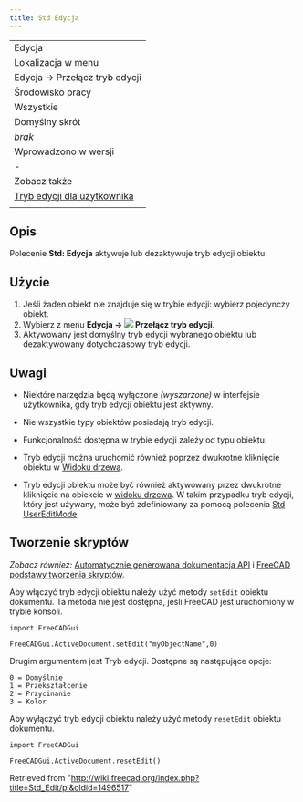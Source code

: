 ```yaml
---
title: Std Edycja
---
```

|  |
| --- |
| Edycja |
| Lokalizacja w menu |
| Edycja → Przełącz tryb edycji |
| Środowisko pracy |
| Wszystkie |
| Domyślny skrót |
| *brak* |
| Wprowadzono w wersji |
| - |
| Zobacz także |
| [Tryb edycji dla uzytkownika](/Std_UserEditMode/pl "Std UserEditMode/pl") |
|  |

## Opis

Polecenie **Std: Edycja** aktywuje lub dezaktywuje tryb edycji obiektu.

## Użycie

1. Jeśli żaden obiekt nie znajduje się w trybie edycji: wybierz pojedynczy obiekt.
2. Wybierz z menu **Edycja → ![](/images/Std_Edit.svg) Przełącz tryb edycji**.
3. Aktywowany jest domyślny tryb edycji wybranego obiektu lub dezaktywowany dotychczasowy tryb edycji.

## Uwagi

* Niektóre narzędzia będą wyłączone *(wyszarzone)* w interfejsie użytkownika, gdy tryb edycji obiektu jest aktywny.
* Nie wszystkie typy obiektów posiadają tryb edycji.
* Funkcjonalność dostępna w trybie edycji zależy od typu obiektu.
* Tryb edycji można uruchomić również poprzez dwukrotne kliknięcie obiektu w [Widoku drzewa](/Tree_view/pl "Tree view/pl").

* Tryb edycji obiektu może być również aktywowany przez dwukrotne kliknięcie na obiekcie w [widoku drzewa](/Tree_view/pl "Tree view/pl"). W takim przypadku tryb edycji, który jest używany, może być zdefiniowany za pomocą polecenia [Std UserEditMode](/Std_UserEditMode "Std UserEditMode").

## Tworzenie skryptów

*Zobacz również:* [Automatycznie generowana dokumentacja API](https://freecad.github.io/SourceDoc/) i [FreeCAD podstawy tworzenia skryptów](/FreeCAD_Scripting_Basics/pl "FreeCAD Scripting Basics/pl").

Aby włączyć tryb edycji obiektu należy użyć metody `setEdit` obiektu dokumentu. Ta metoda nie jest dostępna, jeśli FreeCAD jest uruchomiony w trybie konsoli.

```
import FreeCADGui

FreeCADGui.ActiveDocument.setEdit("myObjectName",0)

```

Drugim argumentem jest Tryb edycji. Dostępne są następujące opcje:

```
0 = Domyślnie
1 = Przekształcenie
2 = Przycinanie
3 = Kolor

```

Aby wyłączyć tryb edycji obiektu należy użyć metody `resetEdit` obiektu dokumentu.

```
import FreeCADGui

FreeCADGui.ActiveDocument.resetEdit()

```

Retrieved from "<http://wiki.freecad.org/index.php?title=Std_Edit/pl&oldid=1496517>"